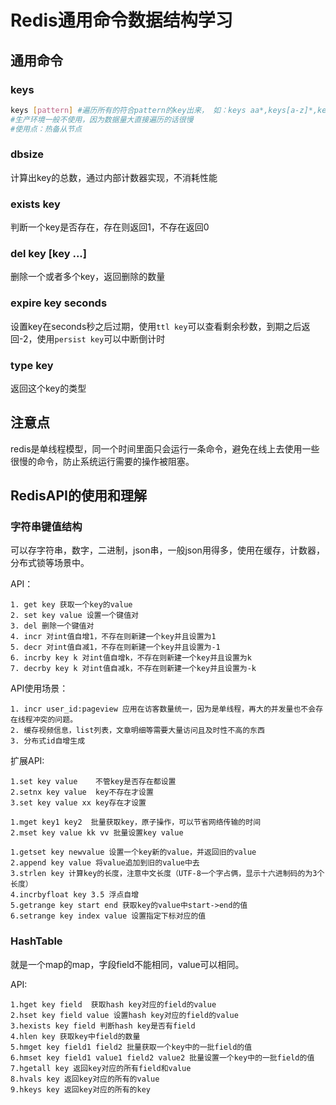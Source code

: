 # Redis通用命令数据结构学习

## 通用命令

### keys
```bash
keys [pattern] #遍历所有的符合pattern的key出来， 如：keys aa*,keys[a-z]*,keys a?
#生产环境一般不使用，因为数据量大直接遍历的话很慢
#使用点：热备从节点
```
### dbsize
计算出key的总数，通过内部计数器实现，不消耗性能

### exists key
判断一个key是否存在，存在则返回1，不存在返回0

### del key [key ...]
删除一个或者多个key，返回删除的数量

### expire key seconds
设置key在seconds秒之后过期，使用`ttl key`可以查看剩余秒数，到期之后返回-2，使用`persist key`可以中断倒计时

### type key
返回这个key的类型

## 注意点
redis是单线程模型，同一个时间里面只会运行一条命令，避免在线上去使用一些很慢的命令，防止系统运行需要的操作被阻塞。


## RedisAPI的使用和理解

### 字符串键值结构
可以存字符串，数字，二进制，json串，一般json用得多，使用在缓存，计数器，分布式锁等场景中。

API：
    
    1. get key 获取一个key的value
    2. set key value 设置一个键值对
    3. del 删除一个键值对
    4. incr 对int值自增1，不存在则新建一个key并且设置为1
    5. decr 对int值自减1，不存在则新建一个key并且设置为-1
    6. incrby key k 对int值自增k，不存在则新建一个key并且设置为k
    7. decrby key k 对int值自减k，不存在则新建一个key并且设置为-k

API使用场景：

    1. incr user_id:pageview 应用在访客数量统一，因为是单线程，再大的并发量也不会存在线程冲突的问题。
    2. 缓存视频信息，list列表，文章明细等需要大量访问且及时性不高的东西
    3. 分布式id自增生成

扩展API:

    1.set key value    不管key是否存在都设置
    2.setnx key value  key不存在才设置
    3.set key value xx key存在才设置

    1.mget key1 key2  批量获取key，原子操作，可以节省网络传输的时间
    2.mset key value kk vv 批量设置key value

    1.getset key newvalue 设置一个key新的value，并返回旧的value
    2.append key value 将value追加到旧的value中去
    3.strlen key 计算key的长度，注意中文长度（UTF-8一个字占俩，显示十六进制码的为3个长度）
    4.incrbyfloat key 3.5 浮点自增
    5.getrange key start end 获取key的value中start->end的值
    6.setrange key index value 设置指定下标对应的值


### HashTable
就是一个map的map，字段field不能相同，value可以相同。

API:
    
    1.hget key field  获取hash key对应的field的value
    2.hset key field value 设置hash key对应的field的value
    3.hexists key field 判断hash key是否有field
    4.hlen key 获取key中field的数量
    5.hmget key field1 field2 批量获取一个key中的一批field的值
    6.hmset key field1 value1 field2 value2 批量设置一个key中的一批field的值
    7.hgetall key 返回key对应的所有field和value
    8.hvals key 返回key对应的所有的value
    9.hkeys key 返回key对应的所有的key
